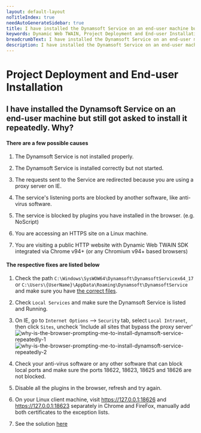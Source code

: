 ```yaml
---
layout: default-layout
noTitleIndex: true
needAutoGenerateSidebar: true
title: I have installed the Dynamsoft Service on an end-user machine but still got asked to install it repeatedly. Why?
keywords: Dynamic Web TWAIN, Project Deployment and End-user Installation, install, repeatedly
breadcrumbText: I have installed the Dynamsoft Service on an end-user machine but still got asked to install it repeatedly. Why?
description: I have installed the Dynamsoft Service on an end-user machine but still got asked to install it repeatedly. Why?
---
```


# Project Deployment and End-user Installation

## I have installed the Dynamsoft Service on an end-user machine but still got asked to install it repeatedly. Why?

#### There are a few possible causes

1. The Dynamsoft Service is not installed properly.

2. The Dynamsoft Service is installed correctly but not started.

3. The requests sent to the Service are redirected because you are using a proxy server on IE.

4. The service's listening ports are blocked by another software, like anti-virus software.

5. The service is blocked by plugins you have installed in the browser. (e.g. NoScript)

6. You are accessing an HTTPS site on a Linux machine.

7. You are visiting a public HTTP website with Dynamic Web TWAIN SDK integrated via Chrome v94+ (or any Chromium v94+ based browsers)

#### The respective fixes are listed below

1. Check the path `C:\Windows\SysWOW64\Dynamsoft\DynamsoftServicex64_17` or `C:\Users\{UserName}\AppData\Roaming\Dynamsoft\DynamsoftService` and make sure you have <a href="{{site.indepth}}deployment/service.html#related-files-and-folders" target="_blank">the correct files</a>.

2. Check `Local Services` and make sure the Dynamsoft Service is listed and Running.

3. On IE, go to `Internet Options` --> `Security` tab, select `Local Intranet`, then click `Sites`, uncheck 'Include all sites that bypass the proxy server'
   ![why-is-the-browser-prompting-me-to-install-dynamsoft-service-repeatedly-1]({{site.assets}}imgs/why-is-the-browser-prompting-me-to-install-dynamsoft-service-repeatedly-1.png)
   ![why-is-the-browser-prompting-me-to-install-dynamsoft-service-repeatedly-2]({{site.assets}}imgs/why-is-the-browser-prompting-me-to-install-dynamsoft-service-repeatedly-2.png)

4. Check your anti-virus software or any other software that can block local ports and make sure the ports 18622, 18623, 18625 and 18626 are not blocked.

5. Disable all the plugins in the browser, refresh and try again.

6. On your Linux client machine, visit https://127.0.0.1:18626 and https://127.0.0.1:18623 separately in Chrome and FireFox, manually add both certificates to the exception lists.

7. See the solution <a href="https://www.dynamsoft.com/web-twain/docs/faq/http-insecure-websites-in-chromium-browser.html?ver=latest" target="_blank">here</a>
